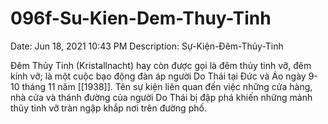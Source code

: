 # 096f-Su-Kien-Dem-Thuy-Tinh

Date: Jun 18, 2021 10:43 PM
Description: Sự-Kiện-Đêm-Thủy-Tinh

Đêm Thủy Tinh (Kristallnacht) hay còn được gọi là đêm thủy tinh vỡ, đêm kính vỡ; là một cuộc bạo động đàn áp người Do Thái tại Đức và Áo ngày 9-10 tháng 11 năm [[1938]]. Tên sự kiện liên quan đến việc những cửa hàng, nhà cửa và thánh đường của người Do Thái bị đập phá khiến những mảnh thủy tinh vỡ tràn ngập khắp nơi trên đường phố.